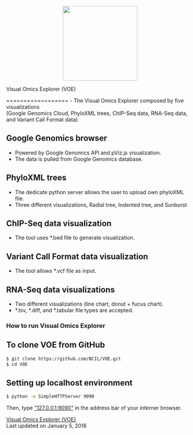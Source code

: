 <div style="text-align:center"><img src ="https://github.com/BCIL/PhyloD3/blob/master/Archive/BioITCore_logo/BioITCore_Logo_XL.png?raw=true" width=200 height=200/></div>

<p style="align:center"> Visual Omics Explorer (VOE) </p>
==================
- The Visual Omics Explorer composed by five visualizations <br />
(Google Genomics Cloud, PhyloXML trees, ChIP-Seq data, RNA-Seq data, and Variant Call Format data)

Google Genomics browser
---------------
- Powered by Google Genomics API and pViz.js visualization.
- The data is pulled from Google Genomics database.

PhyloXML trees
----------------
- The dedicate python server allows the user to upload own phyloXML file.
- Three different visualizations, Radial tree, Indented tree, and Sunburst

ChIP-Seq data visualization
---------------------------
- The tool uses *.bed file to generate visualization.

Variant Call Format data visualization
--------------------------------------
- The tool allows *.vcf file as input.

RNA-Seq data visualizations
--------------------------
- Two different visualizations (line chart, donut + fucus chart).
- *.tsv, *.diff, and *.tabular file types are accepted.



### How to run Visual Omics Explorer ###

To clone VOE from GitHub
------------------------
```bash
$ git clone https://github.com/BCIL/VOE.git
$ cd VOE
```

Setting up localhost environment
--------------------------------
```bash
$ python -m SimpleHTTPServer 9090
```
Then, type ["127.0.0.1:9090"](http://127.0.0.1:9090) in the address bar of your interner browser.

[Visual Omics Explorer (VOE)](http://bcil.github.io/VOE/). <br>
Last updated on January 5, 2016

